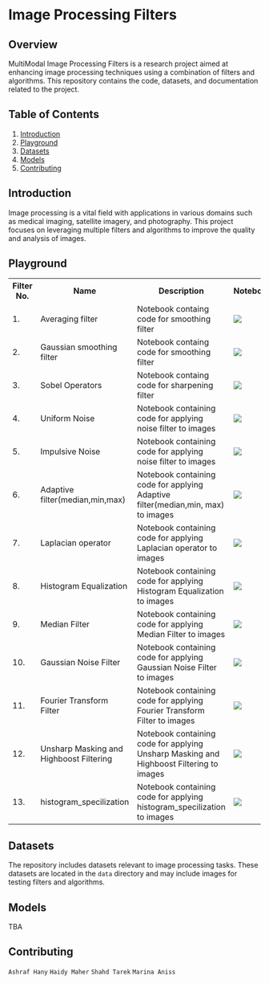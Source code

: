 #  Image Processing Filters

## Overview

MultiModal Image Processing Filters is a research project aimed at enhancing image processing techniques using a combination of filters and algorithms. This repository contains the code, datasets, and documentation related to the project.

## Table of Contents

1. [Introduction](#introduction)
2. [Playground](#playground)
3. [Datasets](#datasets)
4. [Models](#models)
5. [Contributing](#contributing)

## Introduction

Image processing is a vital field with applications in various domains such as medical imaging, satellite imagery, and photography. This project focuses on leveraging multiple filters and algorithms to improve the quality and analysis of images.

## Playground

<table class="tg">
  <tr>
    <th class="tg-yw4l"><b>Filter No.</b></th>
    <th class="tg-yw4l"><b>Name</b></th>
    <th class="tg-yw4l"><b>Description</b></th>
    <th class="tg-yw4l"><b>Notebook</b></th>
<!--     <th class="tg-yw4l"><b>Github</b></th> -->
  </tr>
  <tr>
    <td class="tg-yw4l">1.</td>
    <td class="tg-yw4l">Averaging filter</td>
    <td class="tg-yw4l">Notebook containg code for smoothing filter</td>
    <td class="tg-yw4l"><a href="https://colab.research.google.com/drive/1aLLf_hqWHNJr3WKBjp8bknzjsjkO_-dV?usp=sharing">
  <img src="https://colab.research.google.com/assets/colab-badge.svg" width = '' >
</a></td>

<tr>
    <td class="tg-yw4l">2.</td>
    <td class="tg-yw4l">Gaussian smoothing filter</td>
    <td class="tg-yw4l">Notebook containg code for smoothing filter</td>
    <td class="tg-yw4l"><a href="https://colab.research.google.com/drive/1x7Phy98uSvj5UgEaRb6uCD2gH9WTs29e#scrollTo=wcilq0hbIxAY">
  <img src="https://colab.research.google.com/assets/colab-badge.svg" width = '' >
</a></td>
    
<!--     <td class="tg-yw4l"><a href="https://github.com/ImageProcessingFilters/EdgeDetection">
  <img src="https://img.shields.io/badge/GitHub-12100E?style=for-the-badge&logo=github&logoColor=white" width = '' >
      </a></td> -->
  </tr>
  <tr>
    <td class="tg-yw4l">3.</td>
    <td class="tg-yw4l">Sobel Operators</td>
    <td class="tg-yw4l">Notebook containg code for sharpening filter</td>
    <td class="tg-yw4l"><a href="https://colab.research.google.com/drive/1x7Phy98uSvj5UgEaRb6uCD2gH9WTs29e#scrollTo=wcilq0hbIxAY">
  <img src="https://colab.research.google.com/assets/colab-badge.svg" width = '' >
</a></td>

  
  <tr>
    <td class="tg-yw4l">4.</td>
    <td class="tg-yw4l">Uniform Noise</td>
    <td class="tg-yw4l">Notebook containing code for applying noise filter to images</td>
    <td class="tg-yw4l"><a href="https://colab.research.google.com/drive/1aLLf_hqWHNJr3WKBjp8bknzjsjkO_-dV?usp=sharing">
  <img src="https://colab.research.google.com/assets/colab-badge.svg" width = '' >
</a></td>
<!--     <td class="tg-yw4l"><a href="https://github.com/ImageProcessingFilters/BlurFilter">
  <img src="https://img.shields.io/badge/GitHub-12100E?style=for-the-badge&logo=github&logoColor=white" width = '' >
      </a></td> -->
  </tr>

  <tr>
    <td class="tg-yw4l">5.</td>
    <td class="tg-yw4l">Impulsive Noise</td>
    <td class="tg-yw4l">Notebook containing code for applying noise filter to images</td>
    <td class="tg-yw4l"><a href="https://colab.research.google.com/drive/1x7Phy98uSvj5UgEaRb6uCD2gH9WTs29e#scrollTo=WOQGdCzIK0Hh">
  <img src="https://colab.research.google.com/assets/colab-badge.svg" width = '' >
</a></td>

    
<!--     <td class="tg-yw4l"><a href="https://github.com/ImageProcessingFilters/BlurFilter">
  <img src="https://img.shields.io/badge/GitHub-12100E?style=for-the-badge&logo=github&logoColor=white" width = '' >
      </a></td> -->
  </tr>
  <tr>
    <td class="tg-yw4l">6.</td>
    <td class="tg-yw4l">Adaptive filter(median,min,max)</td>
    <td class="tg-yw4l">Notebook containing code for applying Adaptive filter(median,min, max) to images</td>
    <td class="tg-yw4l"><a href="https://colab.research.google.com/drive/1sReoJYZtFUt78YYdDuASl1ttrqXbW3kP?usp=sharing">
  <img src="https://colab.research.google.com/assets/colab-badge.svg" width = '' >
</a></td>
<!--     <td class="tg-yw4l"><a href="https://github.com/ImageProcessingFilters/BlurFilter">
  <img src="https://img.shields.io/badge/GitHub-12100E?style=for-the-badge&logo=github&logoColor=white" width = '' >
      </a></td> -->
  </tr>
  <tr>
    <td class="tg-yw4l">7.</td>
    <td class="tg-yw4l">Laplacian operator</td>
    <td class="tg-yw4l">Notebook containing code for applying Laplacian operator to images</td>
    <td class="tg-yw4l"><a href="https://colab.research.google.com/drive/1zSBnt3lHF-s7O4w1cvtsM_O2oRLS-1OL?usp=sharing">
  <img src="https://colab.research.google.com/assets/colab-badge.svg" width = '' >
</a></td>
<!--     <td class="tg-yw4l"><a href="https://github.com/ImageProcessingFilters/BlurFilter">
  <img src="https://img.shields.io/badge/GitHub-12100E?style=for-the-badge&logo=github&logoColor=white" width = '' >
      </a></td> -->
  </tr>
  <tr>
    <td class="tg-yw4l">8.</td>
    <td class="tg-yw4l">Histogram Equalization</td>
    <td class="tg-yw4l">Notebook containing code for applying Histogram Equalization to images</td>
    <td class="tg-yw4l"><a href="https://colab.research.google.com/drive/1608PDxTu_eU0unKVQUcSXUqyyFfkdrML?usp=sharing">
  <img src="https://colab.research.google.com/assets/colab-badge.svg" width = '' >
</a></td>
<!--     <td class="tg-yw4l"><a href="https://github.com/ImageProcessingFilters/BlurFilter">
  <img src="https://img.shields.io/badge/GitHub-12100E?style=for-the-badge&logo=github&logoColor=white" width = '' >
      </a></td> -->
  </tr>
    <tr>
    <td class="tg-yw4l">9.</td>
    <td class="tg-yw4l">Median Filter</td>
    <td class="tg-yw4l">Notebook containing code for applying Median Filter to images</td>
    <td class="tg-yw4l"><a href="https://colab.research.google.com/drive/13G0WRnCP7ehwZKiSQW7GujfyJ91Ciuo5?usp=sharing">
  <img src="https://colab.research.google.com/assets/colab-badge.svg" width = '' >
</a></td>
<!--     <td class="tg-yw4l"><a href="https://github.com/ImageProcessingFilters/BlurFilter">
  <img src="https://img.shields.io/badge/GitHub-12100E?style=for-the-badge&logo=github&logoColor=white" width = '' >
      </a></td> -->
  </tr>
  <tr>
    <td class="tg-yw4l">10.</td>
    <td class="tg-yw4l"> Gaussian Noise Filter</td>
    <td class="tg-yw4l">Notebook containing code for applying Gaussian Noise Filter to images</td>
    <td class="tg-yw4l"><a href="https://colab.research.google.com/drive/1tYDCVtf-bEiZUnihxhcL9sP3sy-PJYMb?usp=sharing">
  <img src="https://colab.research.google.com/assets/colab-badge.svg" width = '' >
</a></td>
<!--     <td class="tg-yw4l"><a href="https://github.com/ImageProcessingFilters/BlurFilter">
  <img src="https://img.shields.io/badge/GitHub-12100E?style=for-the-badge&logo=github&logoColor=white" width = '' >
      </a></td> -->
  </tr>
  <tr>
    <td class="tg-yw4l">11.</td>
    <td class="tg-yw4l"> Fourier Transform Filter</td>
    <td class="tg-yw4l">Notebook containing code for applying Fourier Transform Filter to images</td>
    <td class="tg-yw4l"><a href="https://colab.research.google.com/drive/14MtOSR9nRXHzokVcEu14FE2UAXbZuucd?usp=sharing">
  <img src="https://colab.research.google.com/assets/colab-badge.svg" width = '' >
</a></td>
<!--     <td class="tg-yw4l"><a href="https://github.com/ImageProcessingFilters/BlurFilter">
  <img src="https://img.shields.io/badge/GitHub-12100E?style=for-the-badge&logo=github&logoColor=white" width = '' >
      </a></td> -->
  </tr>
   <tr>
    <td class="tg-yw4l">12.</td>
    <td class="tg-yw4l"> Unsharp Masking and Highboost Filtering</td>
    <td class="tg-yw4l">Notebook containing code for applying Unsharp Masking and Highboost Filtering to images</td>
    <td class="tg-yw4l"><a href="https://colab.research.google.com/drive/1GaMHDoCw2UOBc-4sGzLQPfdGs_9KRtP9?usp=sharing">
  <img src="https://colab.research.google.com/assets/colab-badge.svg" width = '' >
</a></td>
<!--     <td class="tg-yw4l"><a href="https://github.com/ImageProcessingFilters/BlurFilter">
  <img src="https://img.shields.io/badge/GitHub-12100E?style=for-the-badge&logo=github&logoColor=white" width = '' >
      </a></td> -->
  </tr>
   <tr>
    <td class="tg-yw4l">13.</td>
    <td class="tg-yw4l"> histogram_specilization</td>
    <td class="tg-yw4l">Notebook containing code for applying histogram_specilization to images</td>
    <td class="tg-yw4l"><a href="https://colab.research.google.com/drive/18TJ2c64T5gIwB_8z1TtcAHLgVTxj7xRO?usp=sharing">
  <img src="https://colab.research.google.com/assets/colab-badge.svg" width = '' >
</a></td>
<!--     <td class="tg-yw4l"><a href="https://github.com/ImageProcessingFilters/BlurFilter">
  <img src="https://img.shields.io/badge/GitHub-12100E?style=for-the-badge&logo=github&logoColor=white" width = '' >
      </a></td> -->
  </tr>
</table>                                           

## Datasets

The repository includes datasets relevant to image processing tasks. These datasets are located in the `data` directory and may include images for testing filters and algorithms.

## Models

TBA

## Contributing
`Ashraf Hany`
`Haidy Maher`
`Shahd Tarek`
`Marina Aniss`

